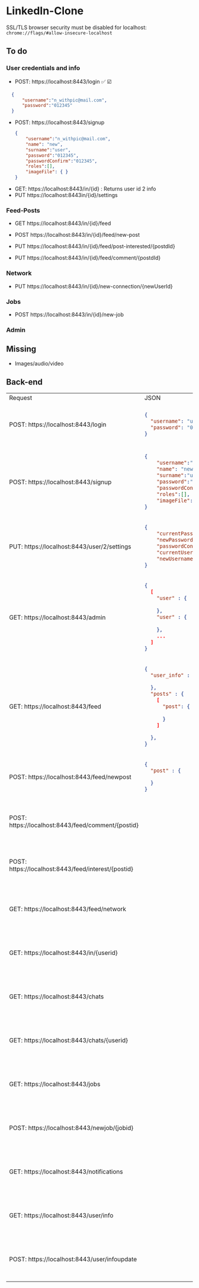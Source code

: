 # LinkedIn-Clone

SSL/TLS browser security must be disabled for localhost: ```chrome://flags/#allow-insecure-localhost```


## To do

### User credentials and info
- POST: https://localhost:8443/login  ✅ ☑️
```json
  {
      "username":"n_withpic@mail.com",
      "password":"012345"
  }
  ```
- POST: https://localhost:8443/signup
  ```json
  {
      "username":"n_withpic@mail.com",
      "name": "new",
      "surname":"user",
      "password":"012345",
      "passwordConfirm":"012345",
      "roles":[],
      "imageFile": { }
  }
  ```
- GET:  https://localhost:8443/in/{id} : Returns user id 2 info
- PUT https://localhost:8443in/{id}/settings

### Feed-Posts
- GET https://localhost:8443/in/{id}/feed



- POST https://localhost:8443/in/{id}/feed/new-post

- PUT https://localhost:8443/in/{id}/feed/post-interested/{postdId}
- PUT https://localhost:8443/in/{id}/feed/comment/{postdId}


### Network
- PUT https://localhost:8443/in/{id}/new-connection/{newUserId}


### Jobs
- POST https://localhost:8443/in/{id}/new-job


### Admin



## Missing

- Images/audio/video



## Back-end

<table>
<tr>
  <td> Request </td> <td> JSON </td>  <td> Finished </td> 
</tr>
<tr>
<td> POST: https://localhost:8443/login </td>
  <td>

  ```json
  {
    "username": "user@mail.com",
    "password": "012345"
  }
  ```
  </td>
  <td> <ul><li>- [ ] front</li><li>- [ ] back</li></ul> </td> 

</tr>
<tr>
<td> POST: https://localhost:8443/signup </td>
  <td>

  ```json
  {
      "username":"n_withpic@mail.com",
      "name": "new",
      "surname":"user",
      "password":"012345",
      "passwordConfirm":"012345",
      "roles":[],
      "imageFile": { }
  }
  ```
  </td>
  <td> <ul><li>- [ ] front</li><li>- [ ] back</li></ul> </td> 
</tr>
<tr>
<td> PUT: https://localhost:8443/user/2/settings </td>
  <td>

  ```json
  {
      "currentPassword":"012345",
      "newPassword":"0123",
      "passwordConfirm":"0123",
      "currentUsername": "user@mail.com",
      "newUsername": "newuser@mail.com"
  }
  ```
  </td>
  <td> <ul><li>- [ ] front</li><li>- [ ] back</li></ul> </td> 
</tr>
<tr>
<td> GET: https://localhost:8443/admin </td>
  <td>

  ```json
  {
    [
      "user" : {
    
      },
      "user" : {
    
      },
      ...    
    ]
  }
  ```
  </td>
  <td> <ul><li>- [ ] front</li><li>- [ ] back</li></ul> </td> 
</tr>
<tr>
<td> GET: https://localhost:8443/feed </td>
  <td>

  ```json
  {
    "user_info" : {

    },
    "posts" : {
      [
        "post": {
        
        }
      ]

    },
  }
  ```
  </td>
  <td> <ul><li>- [ ] front</li><li>- [ ] back</li></ul> </td> 
</tr>
 <tr>
<td> POST: https://localhost:8443/feed/newpost </td>
  <td>

  ```json
  {
    "post" : {

    }
  }
  ```
  </td>
   <td> <ul><li>- [ ] front</li><li>- [ ] back</li></ul> </td> 
</tr>
 <tr>
<td> POST: https://localhost:8443/feed/comment/{postid} </td>
  <td>
  </td>
   <td> <ul><li>- [ ] front</li><li>- [ ] back</li></ul> </td> 
</tr>
<tr>
<td> POST: https://localhost:8443/feed/interest/{postid} </td>
  <td>
  </td>
  <td> <ul><li>- [ ] front</li><li>- [ ] back</li></ul> </td> 
</tr>
<tr>
<td> GET: https://localhost:8443/feed/network </td>
  <td>
  </td>
  <td> <ul><li>- [ ] front</li><li>- [ ] back</li></ul> </td> 
</tr>
<tr>
<td> GET: https://localhost:8443/in/{userid} </td>
  <td>
  </td>
  <td> <ul><li>- [ ] front</li><li>- [ ] back</li></ul> </td> 
</tr>
 <tr>
<td> GET: https://localhost:8443/chats </td>
  <td>
  </td>
   <td> <ul><li>- [ ] front</li><li>- [ ] back</li></ul> </td> 
</tr>  
<tr>
<td> GET: https://localhost:8443/chats/{userid} </td>
  <td>
  </td>
  <td> <ul><li>- [ ] front</li><li>- [ ] back</li></ul> </td> 
</tr>  
<tr>
  <td> GET: https://localhost:8443/jobs </td>
  <td>
  </td>
  <td> <ul><li>- [ ] front</li><li>- [ ] back</li></ul> </td> 
</tr>  
<tr>
<td> POST: https://localhost:8443/newjob/{jobid} </td>
  <td>
  </td>
  <td> <ul><li>- [ ] front</li><li>- [ ] back</li></ul> </td> 
</tr> 
<tr>
<td> GET: https://localhost:8443/notifications</td>
  <td>
  </td>
  <td> <ul><li>- [ ] front</li><li>- [ ] back</li></ul> </td> 
</tr> 
<tr>
<td> GET: https://localhost:8443/user/info</td>
  <td>
  </td>
  <td> <ul><li>- [ ] front</li><li>- [ ] back</li></ul> </td> 
</tr> 
<tr>
<td> POST: https://localhost:8443/user/infoupdate</td>
  <td>
  </td>
  <td> <ul><li>- [ ] front</li><li>- [ ] back</li></ul> </td> 
</tr> 
</table>
